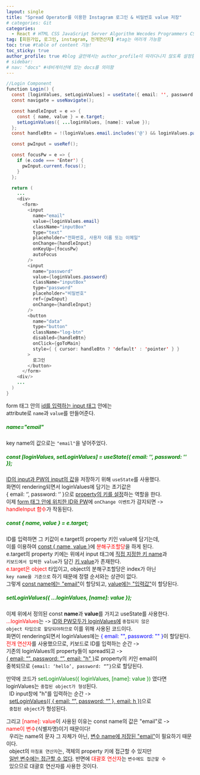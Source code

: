 ```yaml
---
layout: single
title: "Spread Operator를 이용한 Instagram 로그인 & 비밀번호 value 저장"
# categories: Git
categories:
  - React # HTML CSS JavaScript Server Algorithm Wecodes Programmers CS Github Blog
tag: [회원가입, 로그인, instagram, 전개연산자] #tag는 여러개 가능함
toc: true #table of content 기능!
toc_sticky: true
author_profile: true #blog 글안에서는 author_profile이 따라다니지 않도록 설정함
# sidebar:
# nav: "docs" #네비게이션에 있는 docs를 의미함
---
```


```java
//Login Component
function Login() {
  const [loginValues, setLoginValues] = useState({ email: '', password: '' });
  const navigate = useNavigate();

  const handleInput = e => {
    const { name, value } = e.target;
    setLoginValues({ ...loginValues, [name]: value });
  };
  const handleBtn = !(loginValues.email.includes('@') && loginValues.password.length > 4);

  const pwInput = useRef();

  const focusPw = e => {
    if (e.code === 'Enter') {
      pwInput.current.focus();
    }
  };

  return (
    ...
    <div>
      <form>
        <input
          name="email"
          value={loginValues.email}
          className="inputBox"
          type="text"
          placeholder="전화번호, 사용자 이름 또는 이메일"
          onChange={handleInput}
          onKeyUp={focusPw}
          autoFocus
        />
        <input
          name="password"
          value={loginValues.password}
          className="inputBox"
          type="password"
          placeholder="비밀번호"
          ref={pwInput}
          onChange={handleInput}
        />
        <button
          name="data"
          type="button"
          className="log-btn"
          disabled={handleBtn}
          onClick={goToMain}
          style={ { cursor: handleBtn ? 'default' : 'pointer' } }
        >
          로그인
        </button>
      </form>
    <div/>
    ...
  )
}
```

form 태그 안의 <u>id를 입력하는 input 태그</u> 안에는  
attribute로 `name`과 `value`를 만들어준다.

##### <span style="color:green">name="email"</span>

key name의 값으로는 `"email"`을 넣어주었다.

##### <span style="color:green">const [loginValues, setLoginValues] = useState({ email: '', password: '' });</span>

<u>ID의 input과 PW의 input의 값</u>을 저장하기 위해 `useState`를 사용했다.  
화면이 rendering되면서 loginValues에 담기는 초기값은  
{ email: ‘’, password: ‘’ }으로 <u>property의 키를 설정</u>하는 역할을 한다.  
이제 <u>form 태그 안에 위치한 ID와 PW</u>에 `onChange 이벤트`가 감지되면 ->  
<span style="color:red">handleInput 함수</span>가 작동된다.

##### <span style="color:green">const { name, value } = e.target;</span>

ID를 입력하면 그 키값이 e.target의 property 키인 value에 담기는데,  
이를 이용하여 <u>const { name, value }</u>에 <span style="color:red">분해구조할당</span>을 하게 된다.  
e.target의 property 키에는 위에서 input 태그에 <u>직접 지정한 키 name</u>과  
`키보드에서 입력한 value`가 담긴 <u>키 value</u>가 존재한다.  
<span style="color:red">e.target은 object</span> 타입이고, object의 분해구조할당은 index가 아닌  
`key name을 기준으로` 하기 때문에 정렬 순서와는 상관이 없다.  
그렇게 <u>const name에는 "email"</u>이 할당되고, <u>value에는 "입력값"</u>이 할당된다.

##### <span style="color:green">setLoginValues({ ...loginValues, [name]: value });</span>

이제 위에서 정의된 const **name**과 **value**를 가지고 useState를 사용한다.  
<span style="color:red">...loginValues</span>는 -> <u>ID와 PW모두가 loginValues에</u> `중첩되지 않은`  
`object 타입으로 할당되야하므로` 이를 위해 사용된 코드이다.  
화면이 rendering되면서 loginValues에는 <span style="color:blue">{ email: "", password: "" }</span>이 할당된다.  
<span style="color:red">전개 연산자</span>를 사용했으므로, 키보드로 ID를 입력하는 순간 ->  
기존의 loginValues의 property들이 spread되고 ->  
<u>{ email: “”, password: “”, email: "h" }</u>로 property의 키인 email이  
중복되므로 `{email: ‘hello’, password: “”}`으로 할당된다.

만약에 코드가 <span style="color:green">setLoginValues({ loginValues, [name]: value })</span> 였다면  
loginValues는 `중첩된 object가 형성`된다.  
&nbsp; ID input창에 "h"를 입력하는 순간 ->  
&nbsp; <u>setLoginValues({ { email: “”, password: “” }, email: h })</u>으로  
&nbsp; `중첩된 object`가 형성된다.

그리고 <span style="color:red">[name]: value</span>이 사용된 이유는 const name의 값은 "email"로 ->  
<span style="color:red">name이 변수</span>(식별자명)이기 때문이다!  
&nbsp; 우리는 name의 문자 그 자체가 아닌, <u>변수 name에 저장된 "email"</u>이 필요하기 때문이다.  
&nbsp; object의 `마침표 연산자`는, 객체의 property 키에 접근할 수 있지만  
&nbsp; <u>일반 변수에는 접근할 수 없다</u>. 반면에 <span style="color:red">대괄호 연산자</span>는 `변수에도 접근할 수`  
&nbsp; 있으므로 대괄호 연산자를 사용한 것이다.

<!-- ### 2. Link 넣기

```

유형 1: (설명어를 입력) : [gunhee's coding blog](https://gunhee-jeong.github.io/)
유형 2: (URL 자동연결) : <https://gunhee-jeong.github.io/>
유형 3: (동일 파일 내 '문단으로 이동') : [1. Header로 이동](###-1-header)

```

유형 1: (설명어를 입력) : [gunhee's coding blog](https://gunhee-jeong.github.io/)
유형 2: (URL 자동연결) : <https://gunhee-jeong.github.io/>
유형 3: (동일 파일 내 '문단으로 이동') : [1. Header로 이동](#1-header)
유형 3의 방법

1. 특수문자를 제거
2. 스페이스는 -로 바꾸고
3. 대문자는 소문자로!
   그래서 ### 1. Header -> #1-header

## Link: [google][https://www.google.com/]

### 3. 수평선

```

---

```

---

### 4. 라인 바꾸기

```

스페이스바를 2번 눌러주면 다음칸으로
이동할 수 있어요!

```

---

스페이스바를 2번 눌러주면
다음칸으로 이동할 수 있어요!

### 5. list 만들기

```

1. 1번
2. 2번
3. 3번

- 순서없는 list
  - 순서없는 list
    - 순서없는 list

```

1. 1번
2. 2번
3. 3번

- 순서없는 list
  - 순서없는 list
    - 순서없는 list

---

### 6. font 관련

```

**진하게** -> 볼드
_기울여서_ -> 이탤릭체
~~취소선~~ -> 취소선

<ul>밑줄넣기</ul> -> 밑줄
<span style="color:red">빨간 글씨</span> -> 글자색
이것이 `인라인` 입니다 -> 인라인 코드
```

**진하게** -> 볼드
_기울여서_ -> 이탤릭체
~~취소선~~ -> 취소선
<u>밑줄넣기</u> -> 밑줄
<span style="color:red">빨간 글씨</span>
이것이 `인라인` 입니다 -> 인라인 코드

---

### 7. 인용구문

```
> coding
>
> > JavaScript
> >
> > > 내가 프짱!
```

> coding
>
> > JavaScript
> >
> > > 내가 프짱!

---

### 8. 이미지 삽입

```
유형1: ('사이즈를 조절' -> HTML 태그 사용) : <img src="https://gunhee-jeong.github.io/assets/images/blogLogo.png" width="300" height="200">
유형2: (이미지 삽입 후 -> 링크 걸기)
[![이미지](https://gunhee-jeong.github.io/assets/images/blogLogo/blogLogo.png)](https://gunhee-jeong.github.io/)
```

유형1: ('사이즈를 조절' -> HTML 태그 사용) : <img src="https://gunhee-jeong.github.io/assets/images/blogLogo.png" width="300" height="200">
유형2: (이미지 삽입 후 -> 링크 걸기)
[![이미지](https://gunhee-jeong.github.io/assets/images/blogLogo.png)](https://gunhee-jeong.github.io/)

### 9. 표 만들기

```
||국어|영어|
| :--- | ---: | :--: |
|건희 | 100점 | 100점
|철수 | 100점 | 100점
```

|      |  국어 | 영어  |
| :--- | ----: | :---: |
| 건희 | 100점 | 100점 |
| 철수 | 100점 | 100점 |

> - header를 넣고 싶은 경우 ---을 사용하고 :을 이용하여 정렬에 사용함!

### 10. 토글 만들기

```
<details>
<summary>여기를 누르세요</summary>
<div markdown="1">
숨겨진 내용
</div>
</details>
```

<details>
<summary>여기를 누르세요</summary>
<div markdown="1">
숨겨진 내용
</div>
</details> -->
